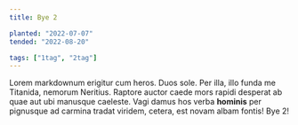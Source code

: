 ```yaml
---
title: Bye 2

planted: "2022-07-07"
tended: "2022-08-20"

tags: ["1tag", "2tag"]
---
```


Lorem markdownum erigitur cum heros. Duos sole. Per illa, illo funda me
Titanida, nemorum Neritius. Raptore auctor caede mors rapidi desperat ab quae
aut ubi manusque caeleste. Vagi damus hos verba **hominis** per pignusque ad
carmina tradat viridem, cetera, est novam albam fontis! Bye 2!

